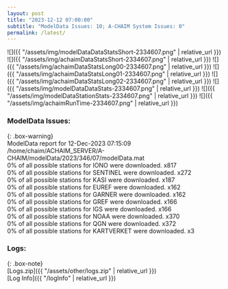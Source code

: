 ```yaml
---
layout: post
title: "2023-12-12 07:00:00"
subtitle: "ModelData Issues: 10; A-CHAIM System Issues: 0"
permalink: /latest/
---
```


![]({{ "/assets/img/modelDataDataStatsShort-2334607.png" | relative_url }})
![]({{ "/assets/img/achaimDataStatsShort-2334607.png" | relative_url }})
![]({{ "/assets/img/achaimDataStatsLong00-2334607.png" | relative_url }})
![]({{ "/assets/img/achaimDataStatsLong01-2334607.png" | relative_url }})
![]({{ "/assets/img/achaimDataStatsLong02-2334607.png" | relative_url }})
![]({{ "/assets/img/modelDataDataStats-2334607.png" | relative_url }})
![]({{ "/assets/img/modelDataStationStats-2334607.png" | relative_url }})
![]({{ "/assets/img/achaimRunTime-2334607.png" | relative_url }})


### ModelData Issues:  
  
{: .box-warning}  
 ModelData report for 12-Dec-2023 07:15:09   
 /home/chaim/ACHAIM_SERVER/A-CHAIM/modelData/2023/346/07/modelData.mat   
 0% of all possible stations for IONO were downloaded. x817   
 0% of all possible stations for SENTINEL were downloaded. x272   
 0% of all possible stations for KASI were downloaded. x187   
 0% of all possible stations for EUREF were downloaded. x162   
 0% of all possible stations for GARNER were downloaded. x162   
 0% of all possible stations for GREF were downloaded. x166   
 0% of all possible stations for IGS were downloaded. x166   
 0% of all possible stations for NOAA were downloaded. x370   
 0% of all possible stations for QGN were downloaded. x372   
 0% of all possible stations for KARTVERKET were downloaded. x3   
  


### Logs:  
  
{: .box-note}  
[Logs.zip]({{ "/assets/other/logs.zip" | relative_url }})  
[Log Info]({{ "/logInfo" | relative_url }})  
